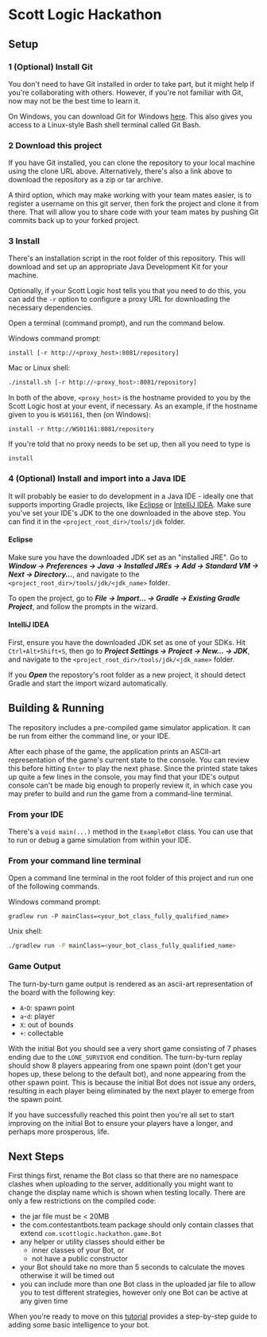 

# Scott Logic Hackathon

## Setup

### 1 (Optional) Install Git
You don't need to have Git installed in order to take part, but it might help if you're collaborating with others.
However, if you're not familiar with Git, now may not be the best time to learn it.

On Windows, you can download Git for Windows [here](https://gitforwindows.org/).
This also gives you access to a Linux-style Bash shell terminal called Git Bash.

### 2 Download this project
If you have Git installed, you can clone the repository to your local machine using the clone URL above.
Alternatively, there's also a link above to download the repository as a zip or tar archive.

A third option, which may make working with your team mates easier, is to register a username on this git server,
then fork the project and clone it from there. That will allow you to share code with your team mates by pushing Git
commits back up to your forked project.

### 3 Install

There's an installation script in the root folder of this repository. This will download and set up an appropriate
Java Development Kit for your machine.

Optionally, if your Scott Logic host tells you that you need to do this, you can add the `-r` option to configure a
proxy URL for downloading the necessary dependencies.

Open a terminal (command prompt), and run the command below.

Windows command prompt:
```batch
install [-r http://<proxy_host>:8081/repository]
```

Mac or Linux shell:
```sh
./install.sh [-r http://<proxy_host>:8081/repository]
```

In both of the above, `<proxy_host>` is the hostname provided to you by the Scott Logic host at your event,
if necessary. As an example, if the hostname given to you is `WS01161`, then (on Windows):
```batch
install -r http://WS01161:8081/repository
```

If you're told that no proxy needs to be set up, then all you need to type is
```batch
install
```

### 4 (Optional) Install and import into a Java IDE
It will probably be easier to do development in a Java IDE - ideally one that supports importing Gradle projects, like
[Eclipse](https://www.eclipse.org/downloads/) or [IntelliJ IDEA](https://www.jetbrains.com/idea/download/index.html).
Make sure you've set your IDE's JDK to the one downloaded in the above step.
You can find it in the `<project_root_dir>/tools/jdk` folder.

#### Eclipse

Make sure you have the downloaded JDK set as an "installed JRE". Go to **_Window &rarr; Preferences &rarr; Java &rarr;
Installed JREs &rarr; Add &rarr; Standard VM &rarr; Next &rarr; Directory..._**, and navigate to the
`<project_root_dir>/tools/jdk/<jdk_name>` folder.

To open the project, go to **_File &rarr; Import... &rarr; Gradle &rarr; Existing Gradle Project_**,
and follow the prompts in the wizard. 

#### IntelliJ IDEA

First, ensure you have the downloaded JDK set as one of your SDKs. Hit `Ctrl+Alt+Shift+S`, then go to
**_Project Settings &rarr; Project &rarr; New... &rarr; JDK_**, and navigate to the
`<project_root_dir>/tools/jdk/<jdk_name>` folder.

If you **_Open_** the repostory's root folder as a new project, it should detect Gradle and start the import wizard
automatically.

## Building & Running

The repository includes a pre-compiled game simulator application.
It can be run from either the command line, or your IDE.

After each phase of the game, the application prints an ASCII-art representation of the game's current state to the
console. You can review this before hitting `Enter` to play the next phase.
Since the printed state takes up quite a few lines in the console,
you may find that your IDE's output console can't be made big enough to properly review it,
in which case you may prefer to build and run the game from a command-line terminal.   

### From your IDE

There's a `void main(...)` method in the `ExampleBot` class. You can use that to run or debug a game simulation from
within your IDE.

### From your command line terminal

Open a command line terminal in the root folder of this project and run one of the following commands.

Windows command prompt:
```batch
gradlew run -P mainClass=<your_bot_class_fully_qualified_name>
```

Unix shell:
```sh
./gradlew run -P mainClass=<your_bot_class_fully_qualified_name>
```

### Game Output
The turn-by-turn game output is rendered as an ascii-art representation of the board with the following key:
 - `A`-`D`: spawn point
 - `a`-`d`: player
 - `X`: out of bounds
 - `+`: collectable

With the initial Bot you should see a very short game consisting of 7 phases ending due to the `LONE_SURVIVOR` end
condition.  The turn-by-turn replay should show 8 players appearing from one spawn point (don't get your hopes up, these
belong to the default bot), and none appearing from the other spawn point.  This is because the initial Bot does not
issue any orders, resulting in each player being eliminated by the next player to emerge from the spawn point.

If you have successfully reached this point then you're all set to start improving on the initial Bot to ensure your
players have a longer, and perhaps more prosperous, life.

## Next Steps
First things first, rename the Bot class so that there are no namespace clashes when uploading to the server,
additionally you might want to change the display name which is shown when testing locally.  There are only a few
restrictions on the compiled code:
- the jar file must be < 20MB
- the com.contestantbots.team package should only contain classes that extend `com.scottlogic.hackathon.game.Bot`
- any helper or utility classes should either be
  - inner classes of your Bot, or
  - not have a public constructor
- your Bot should take no more than 5 seconds to calculate the moves otherwise it will be timed out
- you can include more than one Bot class in the uploaded jar file to allow you to test different strategies, however
only one Bot can be active at any given time

When you're ready to move on this [tutorial](docs/tutorial/index.md) provides a step-by-step guide to adding
some basic intelligence to your bot.
